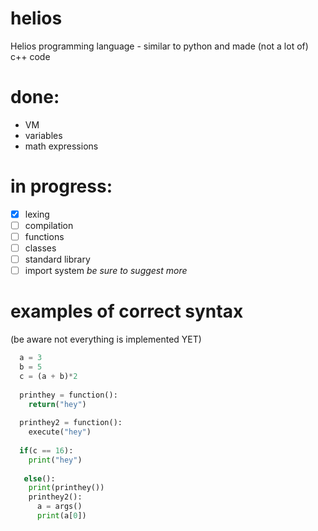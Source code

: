 # helios
Helios programming language - similar to python and made (not a lot of) c++ code


 # done:
 - VM
 - variables
 - math expressions  

# in progress:
- [x] lexing
- [ ] compilation
- [ ] functions
- [ ] classes
- [ ] standard library
- [ ] import system
_be sure to suggest more_

# examples of correct syntax
(be aware not everything is implemented YET)
```python
  a = 3
  b = 5
  c = (a + b)*2
  
  printhey = function():
    return("hey")
  
  printhey2 = function():
    execute("hey")
  
  if(c == 16):
    print("hey")
  
   else():
    print(printhey())
    printhey2():
      a = args()
      print(a[0])
```      
  
  
  
  

  

